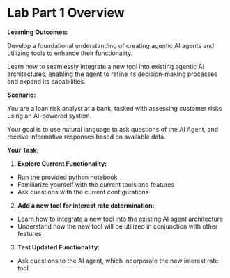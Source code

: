 # Lab Part 1 Overview

**Learning Outcomes:**

Develop a foundational understanding of creating agentic AI agents and utilizing tools to enhance their functionality.

Learn how to seamlessly integrate a new tool into existing agentic AI architectures, enabling the agent to refine its decision-making processes and expand its capabilities.

**Scenario:**

You are a loan risk analyst at a bank, tasked with assessing customer risks using an AI-powered system.

Your goal is to use natural language to ask questions of the AI Agent, and receive informative responses based on available data.

**Your Task:**

1. **Explore Current Functionality:**
- Run the provided python notebook
- Familiarize yourself with the current tools and features
- Ask questions with the current configurations 
2. **Add a new tool for interest rate determination:**
- Learn how to integrate a new tool into the existing AI agent architecture 
- Understand how the new tool will be utilized in conjunction with other features
3. **Test Updated Functionality:**
- Ask questions to the AI agent, which incorporate the new interest rate tool 
